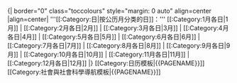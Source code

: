 {| border="0" class="toccolours" style="margin: 0 auto" align=center
|align=center| '''[[:Category:日|按公历月分类的日]]：''' [[:Category:1月各日|1月]] | [[:Category:2月各日|2月]] | [[:Category:3月各日|3月]] | [[:Category:4月各日|4月]] | [[:Category:5月各日|5月]] | [[:Category:6月各日|6月]] | [[:Category:7月各日|7月]] | [[:Category:8月各日|8月]] | [[:Category:9月各日|9月]] | [[:Category:10月各日|10月]] | [[:Category:11月各日|11月]] | [[:Category:12月各日|12月]]
|}<noinclude>
[[Category:日历模板|{{PAGENAME}}]]
[[Category:社會與社會科學導航模板|{{PAGENAME}}]]
</noinclude>